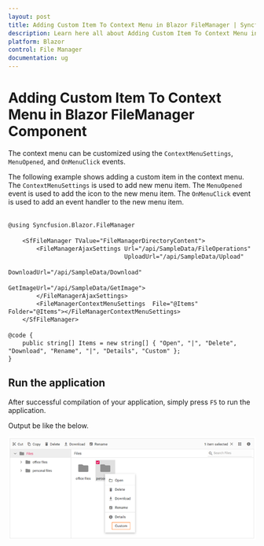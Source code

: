 ```yaml
---
layout: post
title: Adding Custom Item To Context Menu in Blazor FileManager | Syncfusion
description: Learn here all about Adding Custom Item To Context Menu in Syncfusion Blazor FileManager component and more.
platform: Blazor
control: File Manager
documentation: ug
---
```


# Adding Custom Item To Context Menu in Blazor FileManager Component

The context menu can be customized using the `ContextMenuSettings`, `MenuOpened`, and `OnMenuClick` events.

The following example shows adding a custom item in the context menu. The `ContextMenuSettings` is used to add new menu item. The `MenuOpened` event is used to add the icon to the new menu item. The `OnMenuClick` event is used to add an event handler to the new menu item.

```cshtml

@using Syncfusion.Blazor.FileManager

    <SfFileManager TValue="FileManagerDirectoryContent">
        <FileManagerAjaxSettings Url="/api/SampleData/FileOperations"
                                 UploadUrl="/api/SampleData/Upload"
                                 DownloadUrl="/api/SampleData/Download"
                                 GetImageUrl="/api/SampleData/GetImage">
        </FileManagerAjaxSettings>
        <FileManagerContextMenuSettings  File="@Items" Folder="@Items"></FileManagerContextMenuSettings>
    </SfFileManager>

@code {
    public string[] Items = new string[] { "Open", "|", "Delete", "Download", "Rename", "|", "Details", "Custom" };
}

```

## Run the application

After successful compilation of your application, simply press `F5` to run the application.

Output be like the below.

![Blazor FileManager with Custom Context Menu](../images/blazor-filemanager-custom-context-menu.png)